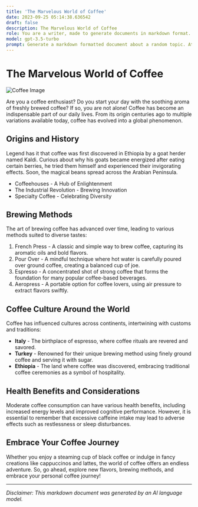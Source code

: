 ```yaml
---
title: 'The Marvelous World of Coffee'
date: 2023-09-25 05:14:38.636542
draft: false
description: The Marvelous World of Coffee
role: You are a writer, made to generate documents in markdown format. It is very important that all of the documents you generate are in valid markdown format.
model: gpt-3.5-turbo
prompt: Generate a markdown formatted document about a random topic. At the bottom, include a disclaimer explaining that the document was generated by you. The first line of the document should be the title. Make sure that the entire document is in proper markdown format, using a mix of various tags to make the document visually appealing.
---
```


# The Marvelous World of Coffee

![Coffee Image](https://example.com/coffee.jpg)

Are you a coffee enthusiast? Do you start your day with the soothing aroma of freshly brewed coffee? If so, you are not alone! Coffee has become an indispensable part of our daily lives. From its origin centuries ago to multiple variations available today, coffee has evolved into a global phenomenon.

## Origins and History

Legend has it that coffee was first discovered in Ethiopia by a goat herder named Kaldi. Curious about why his goats became energized after eating certain berries, he tried them himself and experienced their invigorating effects. Soon, the magical beans spread across the Arabian Peninsula.

* Coffeehouses - A Hub of Enlightenment
* The Industrial Revolution - Brewing Innovation
* Specialty Coffee - Celebrating Diversity

## Brewing Methods

The art of brewing coffee has advanced over time, leading to various methods suited to diverse tastes:

1. French Press - A classic and simple way to brew coffee, capturing its aromatic oils and bold flavors.
2. Pour Over - A mindful technique where hot water is carefully poured over ground coffee, creating a balanced cup of joe.
3. Espresso - A concentrated shot of strong coffee that forms the foundation for many popular coffee-based beverages.
4. Aeropress - A portable option for coffee lovers, using air pressure to extract flavors swiftly.

## Coffee Culture Around the World

Coffee has influenced cultures across continents, intertwining with customs and traditions:

- **Italy** - The birthplace of espresso, where coffee rituals are revered and savored.
- **Turkey** - Renowned for their unique brewing method using finely ground coffee and serving it with sugar.
- **Ethiopia** - The land where coffee was discovered, embracing traditional coffee ceremonies as a symbol of hospitality.

## Health Benefits and Considerations

Moderate coffee consumption can have various health benefits, including increased energy levels and improved cognitive performance. However, it is essential to remember that excessive caffeine intake may lead to adverse effects such as restlessness or sleep disturbances.

## Embrace Your Coffee Journey

Whether you enjoy a steaming cup of black coffee or indulge in fancy creations like cappuccinos and lattes, the world of coffee offers an endless adventure. So, go ahead, explore new flavors, brewing methods, and embrace your personal coffee journey!

---

*Disclaimer: This markdown document was generated by an AI language model.*